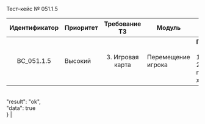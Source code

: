 Тест-кейс № 051.1.5

| Идентификатор | Приоритет | Требование ТЗ | Модуль | Шаги тест-кейса | Ожидаемый результат |
| :---: | ----- | :---: | ----- | ----- | ----- |
|   BC\_051.1.5 |   Высокий | 3\. Игровая карта  | Перемещение игрока  |   **Проверка метода moveUser (Изменение координат игрока).** <br><br> 1\. Запустить проект и открыть браузер.<br> 2\. Ввести в сторку браузера: “http://server/api/index.php?method=moveUser&token=431542fe9302b7f2807069adb7504bd5&x=\*координата x \*\&y=\*координата y\*“. |  Ожидаемый ответ от сервера: {
<br>"result": "ok",
<br>"data": true
<br>}   |

 
